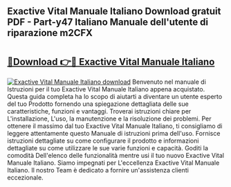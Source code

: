 ## Exactive Vital Manuale Italiano Download gratuit PDF - Part-y47 Italiano Manuale dell'utente di riparazione m2CFX

# <h2><a href="http://dfg9ixb.blite.top/?on=Exactive+Vital+Manuale+Italiano">🔗Download 👉🔴 Exactive Vital Manuale Italiano</a></h2>

[![Exactive Vital Manuale Italiano download](https://i.imgur.com/lujVjoI.png)](http://dfg9ixb.blite.top/?on=Exactive+Vital+Manuale+Italiano)
Benvenuto nel manuale di Istruzioni per il tuo Exactive Vital Manuale Italiano appena acquistato. Questa guida completa ha lo scopo di aiutarti a diventare un utente esperto del tuo Prodotto fornendo una spiegazione dettagliata delle sue caratteristiche, funzioni e vantaggi. Troverai istruzioni chiare per L'installazione, L'uso, la manutenzione e la risoluzione dei problemi. Per ottenere il massimo dal tuo Exactive Vital Manuale Italiano, ti consigliamo di leggere attentamente questo Manuale di istruzioni prima dell'uso. Fornisce istruzioni dettagliate su come configurare il prodotto e informazioni dettagliate su come utilizzare le sue varie funzioni e capacità. Goditi la comodità Dell'elenco delle funzionalità mentre usi il tuo nuovo Exactive Vital Manuale Italiano. Siamo impegnati per L'eccellenza Exactive Vital Manuale Italiano. Il nostro Team è dedicato a fornire un'assistenza clienti eccezionale.

